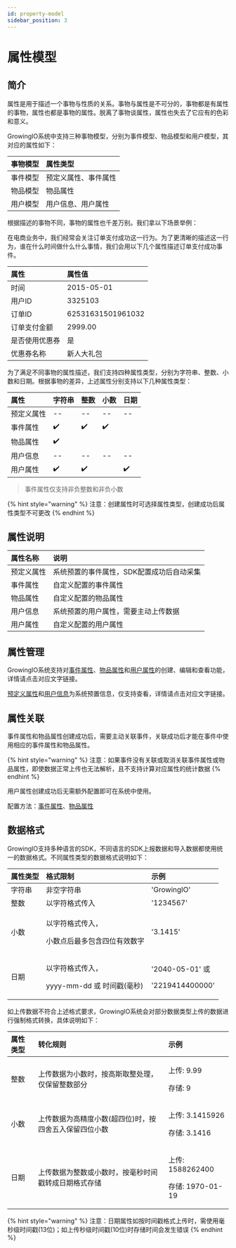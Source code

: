 ```yaml
---
id: property-model
sidebar_position: 3 
---
```


# 属性模型

## 简介

属性是用于描述一个事物与性质的关系。事物与属性是不可分的，事物都是有属性的事物，属性也都是事物的属性。脱离了事物谈属性，属性也失去了它应有的色彩和意义。

GrowingIO系统中支持三种事物模型，分别为事件模型、物品模型和用户模型，其对应的属性如下：

| 事物模型 | 属性类型 |
| :--- | :--- |
| 事件模型 | 预定义属性、事件属性 |
| 物品模型 | 物品属性 |
| 用户模型 | 用户信息、用户属性 |

根据描述的事物不同，事物的属性也千差万别。我们拿以下场景举例：

在电商业务中，我们经常会关注订单支付成功这一行为。为了更清晰的描述这一行为，谁在什么时间做什么什么事情，我们会用以下几个属性描述订单支付成功事件。

| 属性 | 属性值 |
| :--- | :--- |
| 时间 | 2015-05-01 |
| 用户ID | 3325103 |
| 订单ID | 62531631501961032 |
| 订单支付金额 | 2999.00 |
| 是否使用优惠券 | 是 |
| 优惠券名称 | 新人大礼包 |

为了满足不同事物的属性描述，我们支持四种属性类型，分别为字符串、整数、小数和日期。根据事物的差异，上述属性分别支持以下几种属性类型：

| 属性 | 字符串 | 整数 | 小数 | 日期 |
| :--- | :--- | :--- | :--- | :--- |
| 预定义属性 | -- | -- | -- | -- |
| 事件属性 | ✔️ | ✔️ | ✔️ |  |
| 物品属性 | ✔️ |  |  |  |
| 用户信息 | -- | -- | -- | -- |
| 用户属性 | ✔️ | ✔️ |  | ✔️ |

> 事件属性仅支持非负整数和非负小数

{% hint style="warning" %}
注意：创建属性时可选择属性类型，创建成功后属性类型不可更改
{% endhint %}

## 属性说明

| 属性名称 | 说明 |
| :--- | :--- |
| 预定义属性 | 系统预置的事件属性，SDK配置成功后自动采集 |
| 事件属性 | 自定义配置的事件属性 |
| 物品属性 | 自定义配置的物品属性 |
| 用户信息 | 系统预置的用户属性，需要主动上传数据 |
| 用户属性 | 自定义配置的用户属性 |

## 属性管理

GrowingIO系统支持对[事件属性](../product-manual/customer-data-platform/data-center/event-management/event-property.md)、[物品属性](../product-manual/customer-data-platform/data-center/item/item-manage.md)和[用户属性](../product-manual/customer-data-platform/data-center/customer-model-management/customer-property/)的创建、编辑和查看功能，详情请点击对应文字链接。

[预定义属性](../product-manual/customer-data-platform/data-center/event-management/preset-property.md)和[用户信息](../product-manual/customer-data-platform/data-center/customer-model-management/customer-identification.md)为系统预置信息，仅支持查看，详情请点击对应文字链接。

## 属性关联

事件属性和物品属性创建成功后，需要主动关联事件，关联成功后才能在事件中使用相应的事件属性和物品属性。

{% hint style="warning" %}
注意：如果事件没有关联或取消关联事件属性或物品属性，即使数据正常上传也无法解析，且不支持计算对应属性的统计数据
{% endhint %}

用户属性创建成功后无需额外配置即可在系统中使用。

配置方法：[事件属性](../product-manual/customer-data-platform/data-center/event-management/manual.md#chuang-jian-shi-jian)、[物品属性](../product-manual/customer-data-platform/data-center/event-management/manual.md#chuang-jian-shi-jian)

## 数据格式

GrowingIO支持多种语言的SDK，不同语言的SDK上报数据和导入数据都使用统一的数据格式。不同属性类型的数据格式说明如下：

<table>
  <thead>
    <tr>
      <th style="text-align:left">&#x5C5E;&#x6027;&#x7C7B;&#x578B;</th>
      <th style="text-align:left">&#x683C;&#x5F0F;&#x9650;&#x5236;</th>
      <th style="text-align:left">&#x793A;&#x4F8B;</th>
    </tr>
  </thead>
  <tbody>
    <tr>
      <td style="text-align:left">&#x5B57;&#x7B26;&#x4E32;</td>
      <td style="text-align:left">&#x975E;&#x7A7A;&#x5B57;&#x7B26;&#x4E32;</td>
      <td style="text-align:left">&apos;GrowingIO&apos;</td>
    </tr>
    <tr>
      <td style="text-align:left">&#x6574;&#x6570;</td>
      <td style="text-align:left">&#x4EE5;&#x5B57;&#x7B26;&#x683C;&#x5F0F;&#x4F20;&#x5165;</td>
      <td style="text-align:left">&apos;1234567&apos;</td>
    </tr>
    <tr>
      <td style="text-align:left">&#x5C0F;&#x6570;</td>
      <td style="text-align:left">
        <p>&#x4EE5;&#x5B57;&#x7B26;&#x683C;&#x5F0F;&#x4F20;&#x5165;&#xFF0C;</p>
        <p>&#x5C0F;&#x6570;&#x70B9;&#x540E;&#x6700;&#x591A;&#x5305;&#x542B;&#x56DB;&#x4F4D;&#x6709;&#x6548;&#x6570;&#x5B57;</p>
      </td>
      <td style="text-align:left">&apos;3.1415&apos;</td>
    </tr>
    <tr>
      <td style="text-align:left">&#x65E5;&#x671F;</td>
      <td style="text-align:left">
        <p>&#x4EE5;&#x5B57;&#x7B26;&#x683C;&#x5F0F;&#x4F20;&#x5165;&#xFF0C;</p>
        <p>yyyy-mm-dd &#x6216; &#x65F6;&#x95F4;&#x6233;(&#x6BEB;&#x79D2;)</p>
      </td>
      <td style="text-align:left">
        <p>&apos;2040-05-01&apos; &#x6216;</p>
        <p>&apos;2219414400000&apos;</p>
      </td>
    </tr>
  </tbody>
</table>

如上传数据不符合上述格式要求，GrowingIO系统会对部分数据类型上传的数据进行强制格式转换，具体说明如下：

<table>
  <thead>
    <tr>
      <th style="text-align:left">&#x5C5E;&#x6027;&#x7C7B;&#x578B;</th>
      <th style="text-align:left">&#x8F6C;&#x5316;&#x89C4;&#x5219;</th>
      <th style="text-align:left">&#x793A;&#x4F8B;</th>
    </tr>
  </thead>
  <tbody>
    <tr>
      <td style="text-align:left">&#x6574;&#x6570;</td>
      <td style="text-align:left">&#x4E0A;&#x4F20;&#x6570;&#x636E;&#x4E3A;&#x5C0F;&#x6570;&#x65F6;&#xFF0C;&#x6309;&#x9AD8;&#x65AF;&#x53D6;&#x6574;&#x5904;&#x7406;&#xFF0C;&#x4EC5;&#x4FDD;&#x7559;&#x6574;&#x6570;&#x90E8;&#x5206;</td>
      <td
      style="text-align:left">
        <p>&#x4E0A;&#x4F20;: 9.99</p>
        <p>&#x5B58;&#x50A8;: 9</p>
        </td>
    </tr>
    <tr>
      <td style="text-align:left">&#x5C0F;&#x6570;</td>
      <td style="text-align:left">&#x4E0A;&#x4F20;&#x6570;&#x636E;&#x4E3A;&#x9AD8;&#x7CBE;&#x5EA6;&#x5C0F;&#x6570;(&#x8D85;&#x56DB;&#x4F4D;)&#x65F6;&#xFF0C;&#x6309;&#x56DB;&#x820D;&#x4E94;&#x5165;&#x4FDD;&#x7559;&#x56DB;&#x4F4D;&#x5C0F;&#x6570;</td>
      <td
      style="text-align:left">
        <p>&#x4E0A;&#x4F20;: 3.1415926</p>
        <p>&#x5B58;&#x50A8;: 3.1416</p>
        </td>
    </tr>
    <tr>
      <td style="text-align:left">&#x65E5;&#x671F;</td>
      <td style="text-align:left">&#x4E0A;&#x4F20;&#x6570;&#x636E;&#x4E3A;&#x6574;&#x6570;&#x6216;&#x5C0F;&#x6570;&#x65F6;&#xFF0C;&#x6309;&#x6BEB;&#x79D2;&#x65F6;&#x95F4;&#x6233;&#x8F6C;&#x6210;&#x65E5;&#x671F;&#x683C;&#x5F0F;&#x5B58;&#x50A8;</td>
      <td
      style="text-align:left">
        <p>&#x4E0A;&#x4F20;: 1588262400</p>
        <p>&#x5B58;&#x50A8;: 1970-01-19</p>
        </td>
    </tr>
  </tbody>
</table>

{% hint style="warning" %}
注意：日期属性如按时间戳格式上传时，需使用毫秒级时间戳\(13位\)；如上传秒级时间戳\(10位\)时存储时间会发生错误
{% endhint %}

